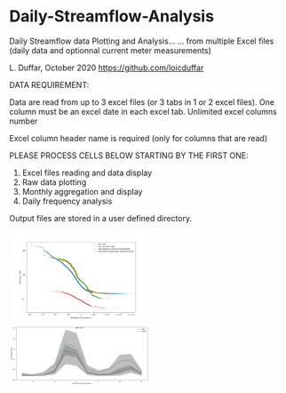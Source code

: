 # Daily-Streamflow-Analysis

Daily Streamflow data Plotting and Analysis...
... from multiple Excel files (daily data and optionnal current meter measurements)

L. Duffar, October 2020 https://github.com/loicduffar

DATA REQUIREMENT:

Data are read from up to 3 excel files (or 3 tabs in 1 or 2 excel files).
One column must be an excel date in each excel tab.
Unlimited excel columns number

Excel column header name is required (only for columns that are read)

PLEASE PROCESS CELLS BELOW STARTING BY THE FIRST ONE:

1) Excel files reading and data display
2) Raw data plotting
3) Monthly aggregation and display
4) Daily frequency analysis

Output files are stored in a user defined directory.

<img src="https://github.com/loicduffar/Daily-Streamflow-Analysis/blob/main/out/daily%20streamflows-flow%20duration%20curve.png" width="50%"></img>
<img src="https://github.com/loicduffar/Daily-Streamflow-Analysis/blob/main/out/daily%20streamflows-frequency%20analysis%20by%20month.png" width="50%"></img>
